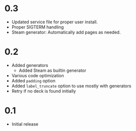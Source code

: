 # 0.3
- Updated service file for proper user install.
- Proper SIGTERM handling
- Steam generator: Automatically add pages as needed.

# 0.2
- Added generators
  - Added Steam as builtin generator
- Various code optimization
- Added `padding` option
- Added `label_truncate` option to use mostly with generators
- Retry if no deck is found initially

# 0.1
- Initial release